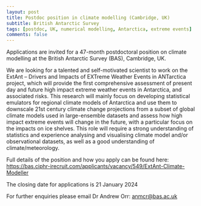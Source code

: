 ```yaml
---
layout: post
title: Postdoc position in climate modelling (Cambridge, UK)
subtitle: British Antarctic Survey
tags: [postdoc, UK, numerical modelling, Antarctica, extreme events]
comments: false
---
```

Applications are invited for a 47-month postdoctoral position on climate modelling at the British Antarctic Survey (BAS), Cambridge, UK.

 

We are looking for a talented and self-motivated scientist to work on the ExtAnt – Drivers and Impacts of EXTreme Weather Events in ANTarctica project, which will provide the first comprehensive assessment of present day and future high impact extreme weather events in Antarctica, and associated risks. This research will mainly focus on developing statistical emulators for regional climate models of Antarctica and use them to downscale 21st century climate change projections from a subset of global climate models used in large-ensemble datasets and assess how high impact extreme events will change in the future, with a particular focus on the impacts on ice shelves. This role will require a strong understanding of statistics and experience analysing and visualising climate model and/or observational datasets, as well as a good understanding of climate/meteorology.

 

Full details of the position and how you apply can be found here: https://bas.ciphr-irecruit.com/applicants/vacancy/549/ExtAnt-Climate-Modeller

 

The closing date for applications is 21 January 2024

 

For further enquiries please email Dr Andrew Orr: anmcr@bas.ac.uk
